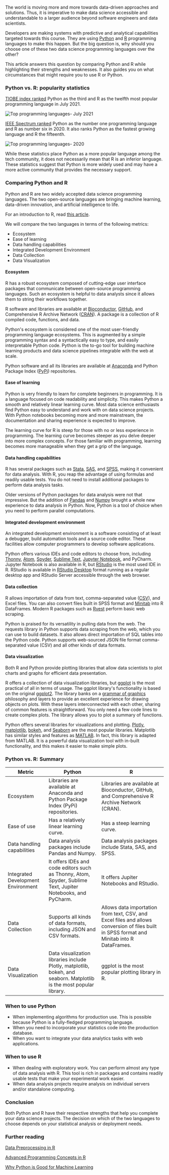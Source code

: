 The world is moving more and more towards data-driven approaches and solutions. Thus, it is imperative to make data science accessible and understandable to a larger audience beyond software engineers and data scientists.

Developers are making systems with predictive and analytical capabilities targeted towards this course. They are using [Python](https://www.python.org/) and [R](https://www.r-project.org/) programming languages to make this happen. But the big question is, why should you choose one of these two data science programming languages over the other?

This article answers this question by comparing Python and R while highlighting their strengths and weaknesses. It also guides you on what circumstances that might require you to use R or Python.

### Python vs. R: popularity statistics

[TIOBE index ranked](https://www.tiobe.com/tiobe-index/) Python as the third and R as the twelfth most popular programming language in July 2021.

![Top programming languages- July 2021](/engineering-education/python-or-r-for-data-science/top-programming-languages-july-2021.png)

[IEEE Spectrum ranked](https://spectrum.ieee.org/static/interactive-the-top-programming-languages-2020) Python as the number one programming language and R as number six in 2020. It also ranks Python as the fastest growing language and R the fifteenth.

![Top programming languages- 2020](/engineering-education/python-or-r-for-data-science/top-programming-languages-2020.png)

While these statistics place Python as a more popular language among the tech community, it does not necessarily mean that R is an inferior language. These statistics suggest that Python is more widely used and may have a more active community that provides the necessary support.

### Comparing Python and R

Python and R are two widely accepted data science programming languages. The two open-source languages are bringing machine learning, data-driven innovation, and artificial intelligence to life.

For an introduction to R, read [this article](/engineering-education/introduction-to-r/).

We will compare the two languages in terms of the following metrics:

- Ecosystem
- Ease of learning
- Data handling capabilities
- Integrated Development Environment
- Data Collection
- Data Visualization

#### Ecosystem

R has a robust ecosystem composed of cutting-edge user interface packages that communicate between open-source programming languages. Such an ecosystem is helpful to data analysts since it allows them to string their workflows together.

R software and libraries are available at [Bioconductor](https://www.bioconductor.org/), [GitHub](https://github.com/r-lib/remotes), and Comprehensive R Archive Network ([CRAN](https://cran.r-project.org/)). A package is a collection of R compiled code, functions, and data.

Python's ecosystem is considered one of the most user-friendly programming language ecosystems. This is augmented by a simple programming syntax and a syntactically easy to type, and easily interpretable Python code. Python is the to-go tool for building machine learning products and data science pipelines integrable with the web at scale.

Python software and all its libraries are available at [Anaconda](https://www.anaconda.com/) and Python Package Index ([PyPi](https://pypi.org/)) repositories.

#### Ease of learning

Python is very friendly to learn for complete beginners in programming. It is a language focused on code readability and simplicity. This makes Python a smooth and relatively linear learning curve. Most data science enthusiasts find Python easy to understand and work with on data science projects. With Python notebooks becoming more and more mainstream, the documentation and sharing experience is expected to improve.

The learning curve for R is steep for those with no or less experience in programming. The learning curve becomes steeper as you delve deeper into more complex concepts. For those familiar with programming, learning becomes more manageable when they get a grip of the language.

#### Data handling capabilities

R has several packages such as [Stata](https://www.stata.com/), [SAS](https://www.sas.com/en_us/home.html), and [SPSS](https://www.ibm.com/analytics/spss-statistics-software), making it convenient for data analysis. With R, you reap the advantage of using formulas and readily usable tests. You do not need to install additional packages to perform data analysis tasks.

Older versions of Python packages for data analysis were not that impressive. But the addition of [Pandas](https://pandas.pydata.org/) and [Numpy](https://numpy.org/) brought a whole new experience to data analysis in Python. Now, Python is a tool of choice when you need to perform parallel computations.

#### Integrated development environment

An integrated development environment is a software consisting of at least a debugger, build automation tools and a source code editor. These facilities allow computer programmers to develop software applications.

Python offers various IDEs and code editors to choose from, including [Thonny](https://thonny.org/), [Atom](https://atom.io/packages/ide-python), [Spyder](https://www.spyder-ide.org/), [Sublime Text](https://www.sublimetext.com/), [Jupyter Notebook](https://jupyter.org/), and PyCharm. Jupyter Notebook is also available in R, but [RStudio](https://www.rstudio.com/) is the most used IDE in R. RStudio is available in [RStudio Desktop](https://www.rstudio.com/products/rstudio/download/) format running as a regular desktop app and RStudio Server accessible through the web browser.

#### Data collection

R allows importation of data from text, comma-separated value ([CSV](https://www.computerhope.com/jargon/c/csv.htm)), and Excel files. You can also convert files built in SPSS format and [Minitab](https://www.minitab.com/) into R DataFrames. Modern R packages such as [Rvest](https://blog.rstudio.com/2014/11/24/rvest-easy-web-scraping-with-r/) perform basic web scraping.

Python is praised for its versatility in pulling data from the web. The requests library in Python supports data scraping from the web, which you can use to build datasets. It also allows direct importation of SQL tables into the Python code. Python supports web-sourced JSON file format comma-separated value (CSV) and all other kinds of data formats.

#### Data visualization

Both R and Python provide plotting libraries that allow data scientists to plot charts and graphs for efficient data presentation.

R offers a collection of data visualization libraries, but [ggplot](https://www.rdocumentation.org/packages/ggplot2/versions/3.3.5/topics/ggplot) is the most practical of all in terms of usage. The ggplot library's functionality is based on the original [ggplot2](https://ggplot2.tidyverse.org/). The library banks on a [grammar of graphics](https://towardsdatascience.com/a-comprehensive-guide-to-the-grammar-of-graphics-for-effective-visualization-of-multi-dimensional-1f92b4ed4149) philosophy and layers to provide an excellent experience for drawing objects on plots. With these layers interconnected with each other, sharing of common features is straightforward. You only need a few code lines to create complex plots. The library allows you to plot a summary of functions.

Python offers several libraries for visualizations and plotting. [Plotly](https://plotly.com/python/), [matplotlib](https://matplotlib.org/), [bokeh](https://bokeh.org/), and [Seaborn](http://seaborn.pydata.org/introduction.html) are the most popular libraries. Matplotlib has similar styles and features as [MATLAB](https://www.mathworks.com/products/matlab.html). In fact, this library is adapted from MATLAB. It is a powerful data visualization tool with in-built functionality, and this makes it easier to make simple plots.

### Python vs. R: Summary

| Metric | Python | R |
| --- | --- | --- |
| Ecosystem | Libraries are available at Anaconda and Python Package Index (PyPi) repositories. | Libraries are available at Bioconductor, GitHub, and Comprehensive R Archive Network (CRAN). |
| Ease of use | Has a relatively linear learning curve. | Has a steep learning curve. |
| Data handling capabilities | Data analysis packages include Pandas and Numpy. | Data analysis packages include Stata, SAS, and SPSS. |
| Integrated Development Environment | It offers IDEs and code editors such as Thonny, Atom, Spyder, Sublime Text, Jupiter Notebooks, and PyCharm. | It offers Jupiter Notebooks and RStudio. |
| Data Collection | Supports all kinds of data formats, including JSON and CSV formats. | Allows data importation from text, CSV, and Excel files and allows conversion of files built in SPSS format and Minitab into R DataFrames. |
| Data Visualization | Data visualization libraries include Plotly, matplotlib, bokeh, and seaborn. Matplotlib is the most popular library. | ggplot is the most popular plotting library in R. |

### When to use Python

- When implementing algorithms for production use. This is possible because Python is a fully-fledged programming language.
- When you need to incorporate your statistics code into the production database.
- When you want to integrate your data analytics tasks with web applications.

### When to use R

- When dealing with exploratory work. You can perform almost any type of data analysis with R. This tool is rich in packages and contains readily usable tests that make your experimental work easier.
- When data analysis projects require analysis on individual servers and/or standalone computing.

### Conclusion

Both Python and R have their respective strengths that help you complete your data science projects. The decision on which of the two languages to choose depends on your statistical analysis or deployment needs.

### Further reading 
[Data Preprocessing in R](/engineering-education/data-preprocessing-in-r/)

[Advanced Programming Concepts in R](/engineering-education/advanced-r-concepts/)

[Why Python is Good for Machine Learning](/engineering-education/why-python-is-good-for-machine-learning/)